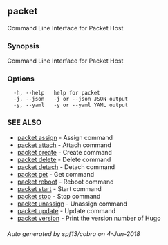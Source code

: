 ## packet

Command Line Interface for Packet Host

### Synopsis

Command Line Interface for Packet Host

### Options

```
  -h, --help   help for packet
  -j, --json   -j or --json JSON output
  -y, --yaml   -y or --yaml YAML output
```

### SEE ALSO

* [packet assign](packet_assign.md)	 - Assign command
* [packet attach](packet_attach.md)	 - Attach command
* [packet create](packet_create.md)	 - Create command
* [packet delete](packet_delete.md)	 - Delete command
* [packet detach](packet_detach.md)	 - Detach command
* [packet get](packet_get.md)	 - Get command
* [packet reboot](packet_reboot.md)	 - Reboot command
* [packet start](packet_start.md)	 - Start command
* [packet stop](packet_stop.md)	 - Stop command
* [packet unassign](packet_unassign.md)	 - Unassign command
* [packet update](packet_update.md)	 - Update command
* [packet version](packet_version.md)	 - Print the version number of Hugo

###### Auto generated by spf13/cobra on 4-Jun-2018
